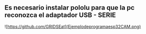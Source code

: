 ## Es necesario instalar pololu para que la pc reconozca el adaptador USB - SERIE

![https://github.com/GRIDSEat](Ejemplodeprogramaesp32CAM.png)
